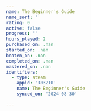 ```yaml
---
name: The Beginner's Guide
name_sort: ''
rating: 0
active: false
progress: ''
hours_played: 2
purchased_on: .nan
started_on: .nan
beaten_on: .nan
completed_on: .nan
mastered_on: .nan
identifiers:
  - type: steam
    appid: '303210'
    name: The Beginner's Guide
    synced_on: '2024-08-30'

---
```

